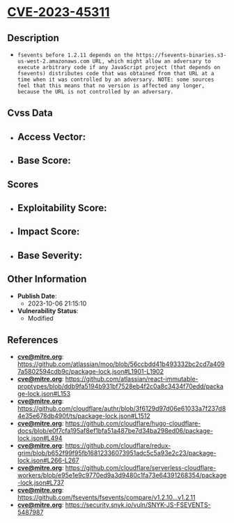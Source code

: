 
# [CVE-2023-45311](https://cve.mitre.org/cgi-bin/cvename.cgi?name=CVE-2023-45311)

## Description

- `fsevents before 1.2.11 depends on the https://fsevents-binaries.s3-us-west-2.amazonaws.com URL, which might allow an adversary to execute arbitrary code if any JavaScript project (that depends on fsevents) distributes code that was obtained from that URL at a time when it was controlled by an adversary. NOTE: some sources feel that this means that no version is affected any longer, because the URL is not controlled by an adversary.`

## Cvss Data

- **Access Vector**:
  - 
- **Base Score**:
  - 

## Scores

- **Exploitability Score**:
  - 
- **Impact Score**:
  - 
- **Base Severity**:
  - 

## Other Information

- **Publish Date**:
  - 2023-10-06 21:15:10
- **Vulnerability Status**:
  - Modified

## References

- **cve@mitre.org**: https://github.com/atlassian/moo/blob/56ccbdd41b493332bc2cd7a4097a5802594cdb9c/package-lock.json#L1901-L1902
- **cve@mitre.org**: https://github.com/atlassian/react-immutable-proptypes/blob/ddb9fa5194b931bf7528eb4f2c0a8c3434f70edd/package-lock.json#L153
- **cve@mitre.org**: https://github.com/cloudflare/authr/blob/3f6129d97d06e61033a7f237d84e35e678db490f/ts/package-lock.json#L1512
- **cve@mitre.org**: https://github.com/cloudflare/hugo-cloudflare-docs/blob/e0f7cfa195af8ef1bfa51a487be7d34ba298ed06/package-lock.json#L494
- **cve@mitre.org**: https://github.com/cloudflare/redux-grim/blob/b652f99f95fb16812336073951adc5c5a93e2c23/package-lock.json#L266-L267
- **cve@mitre.org**: https://github.com/cloudflare/serverless-cloudflare-workers/blob/e95e1e9c9770ed9a3d9480c1fa73e64391268354/package-lock.json#L737
- **cve@mitre.org**: https://github.com/fsevents/fsevents/compare/v1.2.10...v1.2.11
- **cve@mitre.org**: https://security.snyk.io/vuln/SNYK-JS-FSEVENTS-5487987
